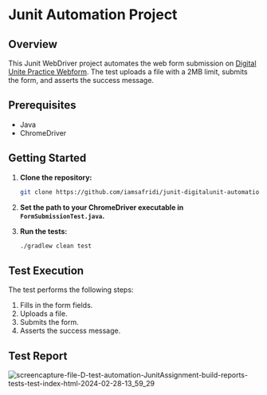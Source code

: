 # Junit Automation Project

## Overview

This Junit WebDriver project automates the web form submission on [Digital Unite Practice Webform](https://www.digitalunite.com/practice-webform-learners). The test uploads a file with a 2MB limit, submits the form, and asserts the success message.


## Prerequisites

- Java
- ChromeDriver

## Getting Started

1. **Clone the repository:**

    ```bash
    git clone https://github.com/iamsafridi/junit-digitalunit-automation
    ```

2. **Set the path to your ChromeDriver executable in `FormSubmissionTest.java`.**

3. **Run the tests:**

    ```bash
    ./gradlew clean test
    ```

## Test Execution

The test performs the following steps:

1. Fills in the form fields.
2. Uploads a file.
3. Submits the form.
4. Asserts the success message.

## Test Report
![screencapture-file-D-test-automation-JunitAssignment-build-reports-tests-test-index-html-2024-02-28-13_59_29](https://github.com/iamsafridi/junit-digitalunit-automation/assets/82276738/0d5f1e7b-83f8-4cdf-8860-34df27c6bbe9)



